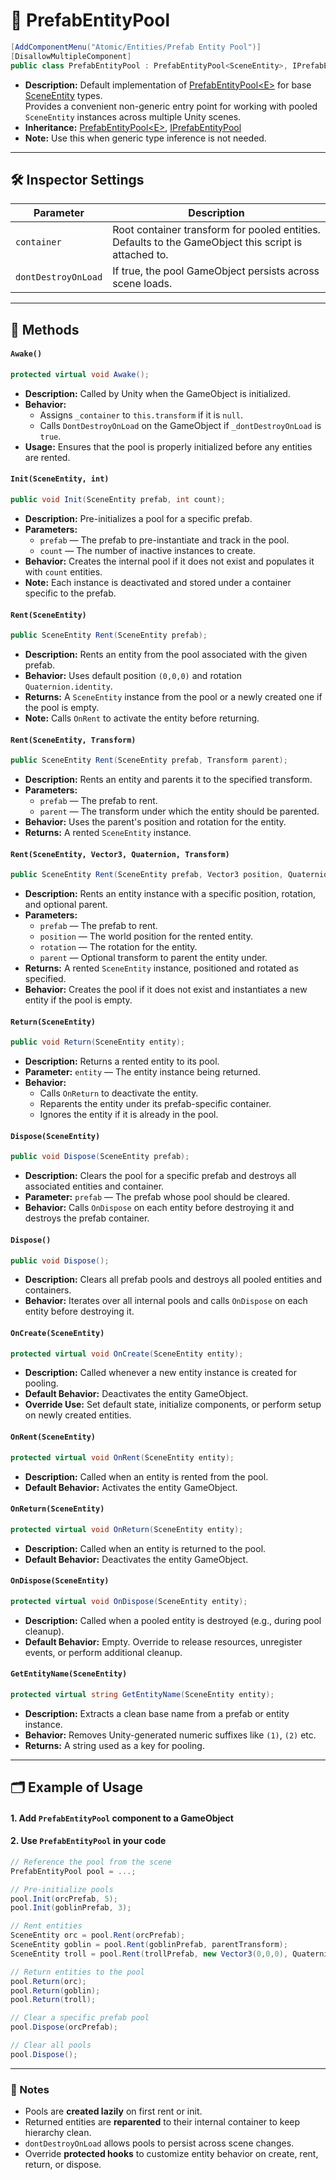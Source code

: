 # 🧩 PrefabEntityPool

```csharp
[AddComponentMenu("Atomic/Entities/Prefab Entity Pool")]
[DisallowMultipleComponent]
public class PrefabEntityPool : PrefabEntityPool<SceneEntity>, IPrefabEntityPool
```

- **Description:** Default implementation of [PrefabEntityPool\<E>](PrefabEntityPool%601.md) for
  base [SceneEntity](../Entities/SceneEntity.md) types.  
  Provides a convenient non-generic entry point for working with pooled `SceneEntity` instances across multiple Unity
  scenes.
- **Inheritance:** [PrefabEntityPool\<E>](PrefabEntityPool%601.md), [IPrefabEntityPool](IPrefabEntityPool.md)
- **Note:** Use this when generic type inference is not needed.

---

## 🛠 Inspector Settings

| Parameter           | Description                                                                                          |
|---------------------|------------------------------------------------------------------------------------------------------|
| `container`         | Root container transform for pooled entities. Defaults to the GameObject this script is attached to. |
| `dontDestroyOnLoad` | If true, the pool GameObject persists across scene loads.                                            |

---

## 🏹 Methods

#### `Awake()`

```csharp
protected virtual void Awake();
```

- **Description:** Called by Unity when the GameObject is initialized.
- **Behavior:**
    - Assigns `_container` to `this.transform` if it is `null`.
    - Calls `DontDestroyOnLoad` on the GameObject if `_dontDestroyOnLoad` is `true`.
- **Usage:** Ensures that the pool is properly initialized before any entities are rented.

#### `Init(SceneEntity, int)`

```csharp
public void Init(SceneEntity prefab, int count);
```

- **Description:** Pre-initializes a pool for a specific prefab.
- **Parameters:**
    - `prefab` — The prefab to pre-instantiate and track in the pool.
    - `count` — The number of inactive instances to create.
- **Behavior:** Creates the internal pool if it does not exist and populates it with `count` entities.
- **Note:** Each instance is deactivated and stored under a container specific to the prefab.

#### `Rent(SceneEntity)`

```csharp
public SceneEntity Rent(SceneEntity prefab);
```

- **Description:** Rents an entity from the pool associated with the given prefab.
- **Behavior:** Uses default position `(0,0,0)` and rotation `Quaternion.identity`.
- **Returns:** A `SceneEntity` instance from the pool or a newly created one if the pool is empty.
- **Note:** Calls `OnRent` to activate the entity before returning.

#### `Rent(SceneEntity, Transform)`

```csharp
public SceneEntity Rent(SceneEntity prefab, Transform parent);
```

- **Description:** Rents an entity and parents it to the specified transform.
- **Parameters:**
    - `prefab` — The prefab to rent.
    - `parent` — The transform under which the entity should be parented.
- **Behavior:** Uses the parent's position and rotation for the entity.
- **Returns:** A rented `SceneEntity` instance.

#### `Rent(SceneEntity, Vector3, Quaternion, Transform)`

```csharp
public SceneEntity Rent(SceneEntity prefab, Vector3 position, Quaternion rotation, Transform parent = null);
```

- **Description:** Rents an entity instance with a specific position, rotation, and optional parent.
- **Parameters:**
    - `prefab` — The prefab to rent.
    - `position` — The world position for the rented entity.
    - `rotation` — The rotation for the entity.
    - `parent` — Optional transform to parent the entity under.
- **Returns:** A rented `SceneEntity` instance, positioned and rotated as specified.
- **Behavior:** Creates the pool if it does not exist and instantiates a new entity if the pool is empty.

#### `Return(SceneEntity)`

```csharp
public void Return(SceneEntity entity);
```

- **Description:** Returns a rented entity to its pool.
- **Parameter:** `entity` — The entity instance being returned.
- **Behavior:**
    - Calls `OnReturn` to deactivate the entity.
    - Reparents the entity under its prefab-specific container.
    - Ignores the entity if it is already in the pool.

#### `Dispose(SceneEntity)`

```csharp
public void Dispose(SceneEntity prefab);
```

- **Description:** Clears the pool for a specific prefab and destroys all associated entities and container.
- **Parameter:** `prefab` — The prefab whose pool should be cleared.
- **Behavior:** Calls `OnDispose` on each entity before destroying it and destroys the prefab container.

#### `Dispose()`

```csharp
public void Dispose();
```

- **Description:** Clears all prefab pools and destroys all pooled entities and containers.
- **Behavior:** Iterates over all internal pools and calls `OnDispose` on each entity before destroying it.

#### `OnCreate(SceneEntity)`

```csharp
protected virtual void OnCreate(SceneEntity entity);
```

- **Description:** Called whenever a new entity instance is created for pooling.
- **Default Behavior:** Deactivates the entity GameObject.
- **Override Use:** Set default state, initialize components, or perform setup on newly created entities.

#### `OnRent(SceneEntity)`

```csharp
protected virtual void OnRent(SceneEntity entity);
```

- **Description:** Called when an entity is rented from the pool.
- **Default Behavior:** Activates the entity GameObject.

#### `OnReturn(SceneEntity)`

```csharp
protected virtual void OnReturn(SceneEntity entity);
```

- **Description:** Called when an entity is returned to the pool.
- **Default Behavior:** Deactivates the entity GameObject.

#### `OnDispose(SceneEntity)`

```csharp
protected virtual void OnDispose(SceneEntity entity);
```

- **Description:** Called when a pooled entity is destroyed (e.g., during pool cleanup).
- **Default Behavior:** Empty. Override to release resources, unregister events, or perform additional cleanup.

#### `GetEntityName(SceneEntity)`

```csharp
protected virtual string GetEntityName(SceneEntity entity);
```

- **Description:** Extracts a clean base name from a prefab or entity instance.
- **Behavior:** Removes Unity-generated numeric suffixes like `(1)`, `(2)` etc.
- **Returns:** A string used as a key for pooling.

---

## 🗂 Example of Usage

#### 1. Add `PrefabEntityPool` component to a GameObject

#### 2. Use `PrefabEntityPool` in your code

```csharp
// Reference the pool from the scene
PrefabEntityPool pool = ...;

// Pre-initialize pools
pool.Init(orcPrefab, 5);
pool.Init(goblinPrefab, 3);

// Rent entities
SceneEntity orc = pool.Rent(orcPrefab);
SceneEntity goblin = pool.Rent(goblinPrefab, parentTransform);
SceneEntity troll = pool.Rent(trollPrefab, new Vector3(0,0,0), Quaternion.identity, parentTransform);

// Return entities to the pool
pool.Return(orc);
pool.Return(goblin);
pool.Return(troll);

// Clear a specific prefab pool
pool.Dispose(orcPrefab);

// Clear all pools
pool.Dispose();
```

---

### 📝 Notes

- Pools are **created lazily** on first rent or init.
- Returned entities are **reparented** to their internal container to keep hierarchy clean.
- `dontDestroyOnLoad` allows pools to persist across scene changes.
- Override **protected hooks** to customize entity behavior on create, rent, return, or dispose.